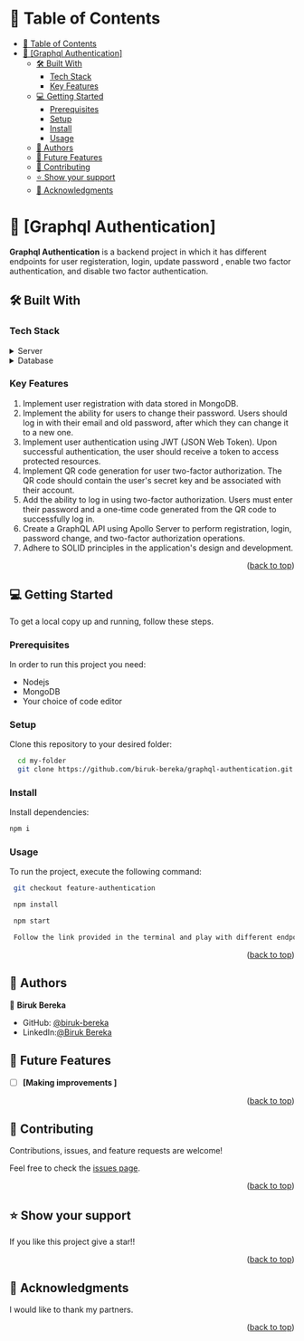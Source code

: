 
<!-- TABLE OF CONTENTS -->

# 📗 Table of Contents

- [📗 Table of Contents](#-table-of-contents)
- [📖 \[Graphql Authentication\] ](#-graphql-authentication-)
  - [🛠 Built With ](#-built-with-)
    - [Tech Stack ](#tech-stack-)
    - [Key Features ](#key-features-)
  - [💻 Getting Started ](#-getting-started-)
    - [Prerequisites](#prerequisites)
    - [Setup](#setup)
    - [Install](#install)
    - [Usage](#usage)
  - [👥 Authors ](#-authors-)
  - [🔭 Future Features ](#-future-features-)
  - [🤝 Contributing ](#-contributing-)
  - [⭐️ Show your support ](#️-show-your-support-)
  - [🙏 Acknowledgments ](#-acknowledgments-)

<!-- PROJECT DESCRIPTION -->

# 📖 [Graphql Authentication] <a name="about-project"></a>

**Graphql Authentication** is a backend project in which it has different endpoints for user registeration, login, update password , enable two factor authentication, and disable two factor authentication. 

## 🛠 Built With <a name="built-with"></a>

### Tech Stack <a name="tech-stack"></a>

<details>
  <summary>Server</summary>
  <ul>
    <li><a href="https://www.apollographql.com/docs/apollo-server/">Apollo Server</a></li>
    <li><a href="https://graphql.org/">GraphQL</a></li>
  </ul>
</details>

<details>
  <summary>Database</summary>
  <ul>
    <li><a href="https://www.mongodb.com/">MonogoDB</a></li>
  </ul>
</details>

<!-- Features -->

### Key Features <a name="key-features"></a>
1. Implement user registration with data stored in MongoDB.
2. Implement the ability for users to change their password. Users should log in with their email and old password, after which they can change it to a new one.
3. Implement user authentication using JWT (JSON Web Token). Upon successful authentication, the user should receive a token to access protected resources.
4. Implement QR code generation for user two-factor authorization. The QR code should contain the user's secret key and be associated with their account.
5. Add the ability to log in using two-factor authorization. Users must enter their password and a one-time code generated from the QR code to successfully log in.
6. Create a GraphQL API using Apollo Server to perform registration, login, password change, and two-factor authorization operations.
7. Adhere to SOLID principles in the application's design and development.
    
<p align="right">(<a href="#readme-top">back to top</a>)</p>

<!-- GETTING STARTED -->

## 💻 Getting Started <a name="getting-started"></a>

To get a local copy up and running, follow these steps.

### Prerequisites

In order to run this project you need:
  - Nodejs  
  - MongoDB
  - Your choice of code editor
### Setup

Clone this repository to your desired folder:

```sh
  cd my-folder
  git clone https://github.com/biruk-bereka/graphql-authentication.git
```

### Install

Install dependencies: 

```sh
npm i
```

### Usage

To run the project, execute the following command:

```sh
 git checkout feature-authentication 
```

```sh
 npm install 
```

```sh
 npm start 
```

```sh
 Follow the link provided in the terminal and play with different endpoints 
```

<p align="right">(<a href="#readme-top">back to top</a>)</p>

<!-- AUTHORS -->

## 👥 Authors <a name="authors"></a>

👤 **Biruk Bereka**

- GitHub: [@biruk-bereka](https://github.com/biruk-bereka)
- LinkedIn:[@Biruk Bereka](https://www.linkedin.com/in/biruk-bereka1212/)

<!-- FUTURE FEATURES -->

## 🔭 Future Features <a name="future-features"></a>

- [ ] **[Making improvements ]**


<p align="right">(<a href="#readme-top">back to top</a>)</p>

<!-- CONTRIBUTING -->

## 🤝 Contributing <a name="contributing"></a>

Contributions, issues, and feature requests are welcome!

Feel free to check the [issues page](../../issues/).

<p align="right">(<a href="#readme-top">back to top</a>)</p>

<!-- SUPPORT -->

## ⭐️ Show your support <a name="support"></a>

If you like this project give a star!! 

<p align="right">(<a href="#readme-top">back to top</a>)</p>

## 🙏 Acknowledgments <a name="acknowledgements"></a>

I would like to thank my partners. 

<p align="right">(<a href="#readme-top">back to top</a>)</p>

